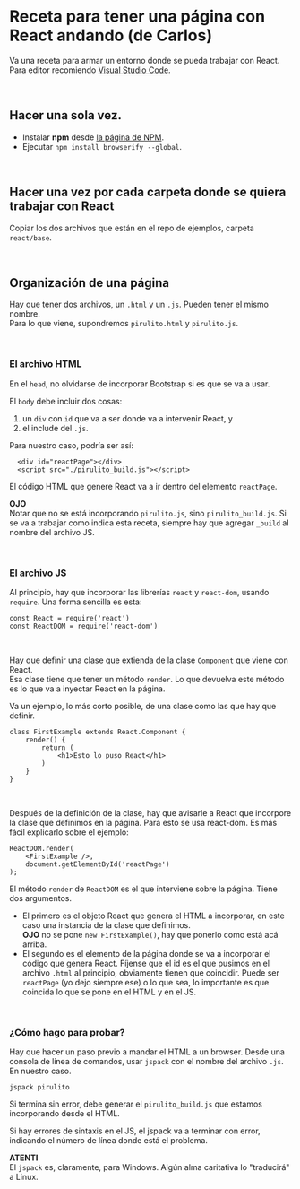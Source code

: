 # Receta para tener una página con React andando (de Carlos)

Va una receta para armar un entorno donde se pueda trabajar con React.  
Para editor recomiendo [Visual Studio Code](https://code.visualstudio.com/).

<br>

## Hacer una sola vez.

- Instalar **npm** desde [la página de NPM](https://www.npmjs.com/get-npm).
- Ejecutar `npm install browserify --global`.

<br>

## Hacer una vez por cada carpeta donde se quiera trabajar con React

Copiar los dos archivos que están en el repo de ejemplos, carpeta `react/base`.

<br>

## Organización de una página

Hay que tener dos archivos, un `.html` y un `.js`. Pueden tener el mismo nombre.  
Para lo que viene, supondremos `pirulito.html` y `pirulito.js`.

<br>

### El archivo HTML
En el `head`, no olvidarse de incorporar Bootstrap si es que se va a usar.  

El `body` debe incluir dos cosas:
1. un `div` con `id` que va a ser donde va a intervenir React, y 
2. el include del `.js`.

Para nuestro caso, podría ser así:  
```
  <div id="reactPage"></div>
  <script src="./pirulito_build.js"></script>
```

El código HTML que genere React va a ir dentro del elemento `reactPage`.

**OJO**  
Notar que no se está incorporando `pirulito.js`, sino `pirulito_build.js`. Si se va a trabajar como indica esta receta, siempre hay que agregar `_build` al nombre del archivo JS.

<br>

### El archivo JS
Al principio, hay que incorporar las librerías `react` y `react-dom`, usando `require`. Una forma sencilla es esta:

```
const React = require('react')
const ReactDOM = require('react-dom')
```

<br>

Hay que definir una clase que extienda de la clase `Component` que viene con React.  
Esa clase tiene que tener un método `render`. Lo que devuelva este método es lo que va a inyectar React en la página.

Va un ejemplo, lo más corto posible, de una clase como las que hay que definir.
```
class FirstExample extends React.Component { 
    render() {
        return (
            <h1>Esto lo puso React</h1>
        )
    }
}
```

<br>

Después de la definición de la clase, hay que avisarle a React que incorpore la clase que definimos en la página. Para esto se usa react-dom. Es más fácil explicarlo sobre el ejemplo:
```
ReactDOM.render(
    <FirstExample />,
    document.getElementById('reactPage')
);
```

El método `render` de `ReactDOM` es el que interviene sobre la página. Tiene dos argumentos. 
- El primero es el objeto React que genera el HTML a incorporar, en este caso una instancia de la clase que definimos.  
**OJO** no se pone `new FirstExample()`, hay que ponerlo como está acá arriba.
- El segundo es el elemento de la página donde se va a incorporar el código que genera React. Fíjense que el id es el que pusimos en el archivo `.html` al principio, obviamente tienen que coincidir. Puede ser `reactPage` (yo dejo siempre ese) o lo que sea, lo importante es que coincida lo que se pone en el HTML y en el JS.

<br>

### ¿Cómo hago para probar?
Hay que hacer un paso previo a mandar el HTML a un browser. Desde una consola de línea de comandos, usar `jspack` con el nombre del archivo `.js`. En nuestro caso.
```
jspack pirulito
```

Si termina sin error, debe generar el `pirulito_build.js` que estamos incorporando desde el HTML.

Si hay errores de sintaxis en el JS, el jspack va a terminar con error, indicando el número de línea donde está el problema.

**ATENTI**  
El `jspack` es, claramente, para Windows. Algún alma caritativa lo "traducirá" a Linux.

 